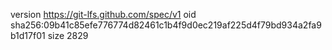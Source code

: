 version https://git-lfs.github.com/spec/v1
oid sha256:09b41c85efe776774d82461c1b4f9d0ec219af225d4f79bd934a2fa9b1d17f01
size 2829
